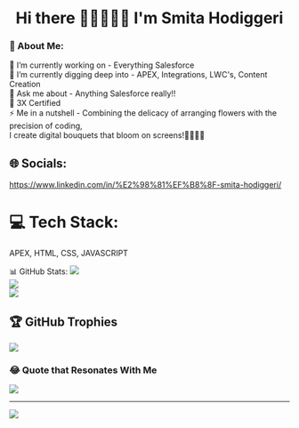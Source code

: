 <h1 align="center"> Hi there 👋🚀👩🏽‍💻 I'm Smita Hodiggeri</h1>

<h3 align ="left"> 💫 About Me:</h3>
🔭 I’m currently working on - Everything Salesforce <br>🌱 I’m currently digging deep into - APEX, Integrations, LWC's, Content Creation<br>💬 Ask me about - Anything Salesforce really!! <br> 🏅 3X Certified <br>⚡ Me in a nutshell - Combining the delicacy of arranging flowers with the precision of coding,<br>                         I create digital bouquets that bloom on screens!💐👩🏽‍💻

## 🌐 Socials:
https://www.linkedin.com/in/%E2%98%81%EF%B8%8F-smita-hodiggeri/

# 💻 Tech Stack:
APEX, HTML, CSS, JAVASCRIPT

📊 GitHub Stats:
![](https://github-readme-stats.vercel.app/api?username=smitavh1&theme=maroongold&hide_border=false&include_all_commits=false&count_private=false)<br/>
![](https://github-readme-streak-stats.herokuapp.com/?user=smitavh1&theme=maroongold&hide_border=false)<br/>
![](https://github-readme-stats.vercel.app/api/top-langs/?username=smitavh1&theme=maroongold&hide_border=false&include_all_commits=false&count_private=false&layout=compact)

## 🏆 GitHub Trophies
![](https://github-profile-trophy.vercel.app/?username=smitavh1&theme=nord&no-frame=false&no-bg=true&margin-w=4)



### 😂 Quote that Resonates With Me
  ![](https://quotes-github-readme.vercel.app/api?type=horizontal&theme=radical)

---
[![](https://visitcount.itsvg.in/api?id=smitavh1&icon=0&color=0)](https://visitcount.itsvg.in)

<!-- Proudly created with GPRM ( https://gprm.itsvg.in ) -->
